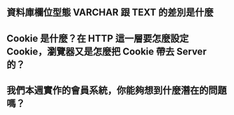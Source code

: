## 資料庫欄位型態 VARCHAR 跟 TEXT 的差別是什麼

## Cookie 是什麼？在 HTTP 這一層要怎麼設定 Cookie，瀏覽器又是怎麼把 Cookie 帶去 Server 的？

## 我們本週實作的會員系統，你能夠想到什麼潛在的問題嗎？

